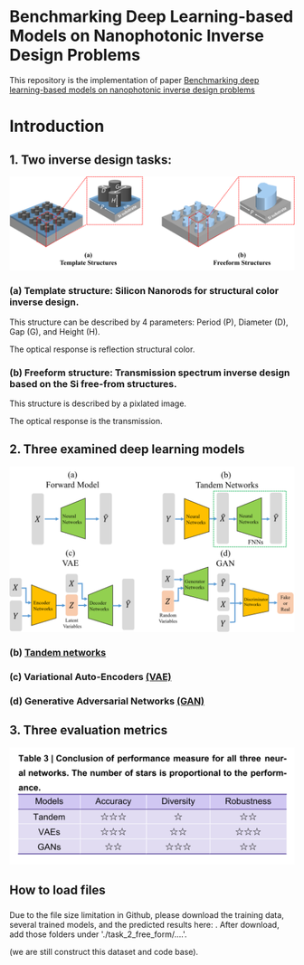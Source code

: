 # Benchmarking Deep Learning-based Models on Nanophotonic Inverse Design Problems

This repository is the implementation of paper [Benchmarking deep learning-based models on nanophotonic inverse design problems](https://www.oejournal.org/article/doi/10.29026/oes.2022.210012)

# Introduction
## 1. Two inverse design tasks:
![Geometry illustration](./Figures/Structures.png)
### (a) Template structure: Silicon Nanorods for structural color inverse design. 

This structure can be described by 4 parameters: Period (P), Diameter (D), Gap (G), and Height (H). 

The optical response is reflection structural color. 

### (b) Freeform structure: Transmission spectrum inverse design based on the Si free-from structures. 

This structure is described by a pixlated image. 

The optical response is the transmission. 

## 2. Three examined deep learning models
![Model illustrations](./Figures/Models.png)
### (b) [Tandem networks](https://onlinelibrary.wiley.com/doi/10.1002/adma.201905467)
### (c) Variational Auto-Encoders [(VAE)](https://proceedings.neurips.cc/paper/2015/file/8d55a249e6baa5c06772297520da2051-Paper.pdf)
### (d) Generative Adversarial Networks [(GAN)](https://arxiv.org/pdf/1411.1784.pdf)

## 3. Three evaluation metrics
![Metrics summary](./Figures/Metrics.png)



## How to load files



### 
Due to the file size limitation in Github, please download the training data, several trained models, and the predicted results here: . After download, add those folders under './task_2_free_form/....'.



(we are still construct this dataset and code base). 
